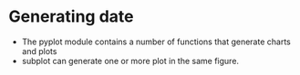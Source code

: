 # Generating date
 * The pyplot module contains a number of functions that generate charts and plots
* subplot can generate one or more plot in the same figure.